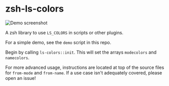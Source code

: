 # zsh-ls-colors

![Demo screenshot](https://raw.githubusercontent.com/xPMo/zsh-ls-colors/image/demo.png)

A zsh library to use `LS_COLORS` in scripts or other plugins.

For a simple demo, see the `demo` script in this repo.

Begin by calling `ls-colors::init`.
This will set the arrays `modecolors` and `namecolors`.

For more advanced usage,
instructions are located at top of the source files for `from-mode` and `from-name`.
If a use case isn't adequately covered,
please open an issue!
